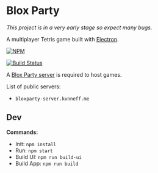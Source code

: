 # Blox Party

*This project is in a very early stage so expect many bugs.*

A multiplayer Tetris game built with [Electron](http://electron.atom.io/).

[![NPM](https://nodei.co/npm/bloxparty.png)](https://nodei.co/npm/bloxparty/)

[![Build Status](https://travis-ci.org/kvnneff/bloxparty.svg?branch=master)](https://travis-ci.org/kvnneff/bloxparty)

A [Blox Party server](https://github.com/kvnneff/bloxparty-server) is required to host games.

List of public servers:

- `bloxparty-server.kvnneff.me`

## Dev

**Commands:**

* Init: `npm install`
* Run: `npm start`
* Build UI: `npm run build-ui`
* Build App: `npm run build`
